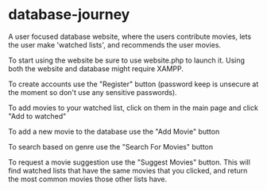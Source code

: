 # database-journey
A user focused database website, where the users contribute movies, lets the user make 'watched lists', and recommends the user movies.

To start using the website be sure to use website.php to launch it. Using both the website and database might require XAMPP.

To create accounts use the "Register" button (password keep is unsecure at the moment so don't use any sensitive passwords).

To add movies to your watched list, click on them in the main page and click "Add to watched"

To add a new movie to the database use the "Add Movie" button

To search based on genre use the "Search For Movies" button

To request a movie suggestion use the "Suggest Movies" button. This will find watched lists that have the same movies that you clicked, and return the most common movies those other lists have.

